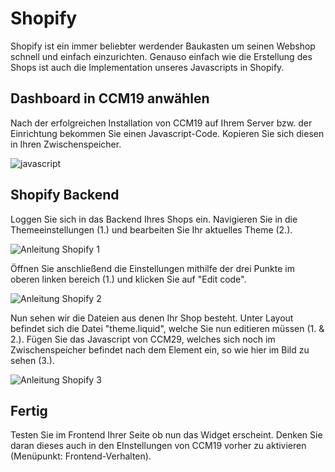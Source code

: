 # Shopify

Shopify ist ein immer beliebter werdender Baukasten um seinen Webshop schnell und einfach einzurichten. Genauso einfach wie die Erstellung des Shops ist auch die Implementation unseres Javascripts in Shopify.

## Dashboard in CCM19 anwählen

   Nach der erfolgreichen Installation von CCM19 auf Ihrem Server bzw. der Einrichtung bekommen Sie einen Javascript-Code. Kopieren Sie sich diesen in Ihren Zwischenspeicher.

![javascript](../../../../Moritz/CCM19%20Bilder/javascript.png)



## Shopify Backend 

Loggen Sie sich in das Backend Ihres Shops ein. Navigieren Sie in die Themeeinstellungen (1.) und bearbeiten Sie Ihr aktuelles Theme (2.).



![Anleitung Shopify 1](../../../../Moritz/CCM19%20Bilder/Anleitung%20Shopify%201.png)



Öffnen Sie anschließend die Einstellungen mithilfe der drei Punkte im oberen linken bereich (1.) und klicken Sie auf "Edit code".



![Anleitung Shopify 2](../../../../Moritz/CCM19%20Bilder/Anleitung%20Shopify%202.png)



Nun sehen wir die Dateien aus denen Ihr Shop besteht. Unter Layout befindet sich die Datei "theme.liquid", welche Sie nun editieren müssen (1. & 2.). Fügen Sie das Javascript von CCM29, welches sich noch im Zwischenspeicher befindet nach dem Element <head> ein, so wie hier im Bild zu sehen (3.).



![Anleitung Shopify 3](../../../../Moritz/CCM19%20Bilder/Anleitung%20Shopify%203.png)



## Fertig

Testen Sie im Frontend Ihrer Seite ob nun das Widget erscheint. Denken Sie daran dieses auch in den EInstellungen von CCM19 vorher zu aktivieren (Menüpunkt: Frontend-Verhalten).